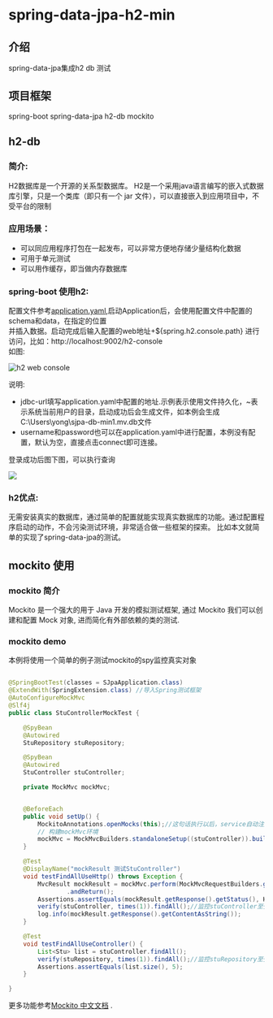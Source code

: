 
# spring-data-jpa-h2-min

## 介绍
spring-data-jpa集成h2 db 测试

## 项目框架
spring-boot
spring-data-jpa
h2-db
mockito

## h2-db

### 简介:
H2数据库是一个开源的关系型数据库。
H2是一个采用java语言编写的嵌入式数据库引擎，只是一个类库（即只有一个 jar 文件），可以直接嵌入到应用项目中，不受平台的限制

### 应用场景：

+ 可以同应用程序打包在一起发布，可以非常方便地存储少量结构化数据
+ 可用于单元测试
+ 可以用作缓存，即当做内存数据库

### spring-boot 使用h2:

配置文件参考[application.yaml](src/main/resources/application.yaml),启动Application后，会使用配置文件中配置的schema和data，在指定的位置  
并插入数据。启动完成后输入配置的web地址+${spring.h2.console.path} 进行访问，比如：http://localhost:9002/h2-console  
如图:

![](img/img1.png "h2 web console")



说明:
+ jdbc-url填写application.yaml中配置的地址.示例表示使用文件持久化，~表示系统当前用户的目录，启动成功后会生成文件，如本例会生成 C:\Users\yong\sjpa-db-min1.mv.db文件
+ username和password也可以在application.yaml中进行配置，本例没有配置，默认为空，直接点击connect即可连接。

登录成功后图下图，可以执行查询

![](img/img2.png)

### h2优点:
无需安装真实的数据库，通过简单的配置就能实现真实数据库的功能。通过配置程序启动的动作，不会污染测试环境，非常适合做一些框架的探索。
比如本文就简单的实现了spring-data-jpa的测试。

##  mockito 使用
### mockito 简介
Mockito 是一个强大的用于 Java 开发的模拟测试框架, 通过 Mockito 我们可以创建和配置 Mock 对象, 进而简化有外部依赖的类的测试.

### mockito demo
本例将使用一个简单的例子测试mockito的spy监控真实对象
```java

@SpringBootTest(classes = SJpaApplication.class)
@ExtendWith(SpringExtension.class) //导入Spring测试框架
@AutoConfigureMockMvc
@Slf4j
public class StuControllerMockTest {

    @SpyBean
    @Autowired
    StuRepository stuRepository;

    @SpyBean
    @Autowired
    StuController stuController;

    private MockMvc mockMvc;


    @BeforeEach
    public void setUp() {
        MockitoAnnotations.openMocks(this);//这句话执行以后，service自动注入到controller中。
        // 构建mockMvc环境
        mockMvc = MockMvcBuilders.standaloneSetup((stuController)).build();
    }

    @Test
    @DisplayName("mockResult 测试StuController")
    void testFindAllUseHttp() throws Exception {
        MvcResult mockResult = mockMvc.perform(MockMvcRequestBuilders.get("/stus/list"))
                .andReturn();
        Assertions.assertEquals(mockResult.getResponse().getStatus(), HttpStatus.OK.value());
        verify(stuController, times(1)).findAll();//监控stuController至少被调用1次
        log.info(mockResult.getResponse().getContentAsString());
    }

    @Test
    void testFindAllUseController() {
        List<Stu> list = stuController.findAll();
        verify(stuRepository, times(1)).findAll();//监控stuRepository至少被调用1次
        Assertions.assertEquals(list.size(), 5);
    }

}


```

更多功能参考[Mockito 中文文档](https://github.com/hehonghui/mockito-doc-zh#21) .